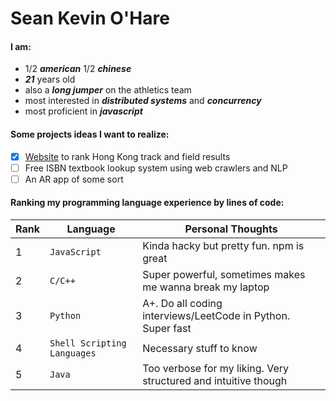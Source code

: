 # Sean Kevin O'Hare
#### I am:
* 1/2 **_american_** 1/2 **_chinese_**
* **_21_** years old
* also a **_long jumper_** on the athletics team
* most interested in **_distributed systems_** and **_concurrency_**
* most proficient in **_javascript_**
#### Some projects ideas I want to realize:
- [x] [Website](http://www.hktrackandfield.org) to rank Hong Kong track and field results
- [ ] Free ISBN textbook lookup system using web crawlers and NLP
- [ ] An AR app of some sort
#### Ranking my programming language experience by lines of code:
Rank | Language | Personal Thoughts
--- | --- | ---
1 | `JavaScript` | Kinda hacky but pretty fun. npm is great
2 | `C/C++` | Super powerful, sometimes makes me wanna break my laptop
3 | `Python`| A+. Do all coding interviews/LeetCode in Python. Super fast
4 | `Shell Scripting Languages` | Necessary stuff to know
5 | `Java`  | Too verbose for my liking. Very structured and intuitive though
